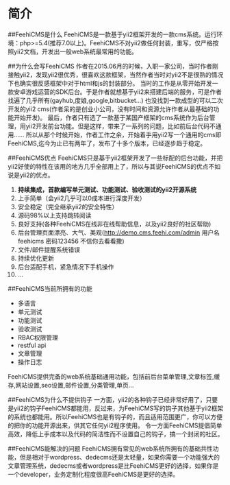 # 简介

##FeehiCMS是什么
 FeehiCMS是一款基于yii2框架开发的一款cms系统。运行环境：php>=5.4(推荐7.0以上)。FeehiCMS不对yii2做任何封装，重写，仅严格按照yii2文档，开发出一般web系统最常用的功能。

##为什么会写FeehiCMS
作者在2015.06月的时候，入职一家公司，当时作者刚接触yii2，发现yii2很优秀，很喜欢这款框架，当然作者当时对yii2不是很熟的情况下也确实很反感框架中对于html和js的封装部分。
当时的工作是从零开始开发一款安卓游戏运营的SDK后台。于是作者就想基于yii2来搭建后端的服务，可是作者找遍了几乎所有(gayhub,度娘,google,bitbucket...)
也没找到一款成型的可以二次开发的yii2 cms(作者呆的是创业小公司，没有时间和资源允许作者从最基础的功能开始开发)。
最后，作者只有选了一款基于某国产框架的cms系统作为后台管理，用yii2开发前台功能。但是这样，带来了一系列的问题，比如前后台代码不通用......
所以从那个时候开始，作者工作之余，开始着手用yii2写一个通用的cms即FeehiCMS,迄今为止已有两年了，发布了十多个版本，已经逐步趋于稳定。

##FeehiCMS优点
FeehiCMS只是基于yii2框架开发了一些标配的后台功能，并把yii2好使的特性在该用的地方几乎全部用上了，所以与其说FeehiCMS的优点不如说是yii2的优点。
 1. **持续集成，首款编写单元测试、功能测试、验收测试的yii2开源系统**
 2. 上手简单（会yii2几乎可以0成本进行深度开发）
 3. 安全稳定（完全继承yii2的安全特性）
 4. 源码98%以上支持跳转阅读
 5. 良好支持(各种FeehiCMS在线非在线帮助信息，以及yii2良好的社区帮助)
 6. 后台管理页面漂亮、大气、美观(http://demo.cms.feehi.com/admin 用户名feehicms 密码123456 不信你去看看撒)
 7. 文件/邮件提醒系统错误
 8. 持续优化更新
 9. 后台适配手机，紧急情况下手机操作
 10. ...

##FeehiCMS当前所拥有的功能
 * 多语言
 * 单元测试
 * 功能测试
 * 验收测试
 * RBAC权限管理
 * restful api
 * 文章管理 
 * 操作日志
 
 FeehiCMS提供完备的web系统基础通用功能，包括前后台菜单管理,文章标签,缓存,网站设置,seo设置,邮件设置,分类管理,单页...

##FeehiCMS为什么不提供钩子
一方面，yii2的各种钩子已经非常好用了，只要是yii2的钩子FeehiCMS都能用，反过来，为FeehiCMS写的钩子其他基于yii2框架的系统也都能用。所以FeehiCMS也是有钩子的，而且适用范围更广，你可以方便的把你的功能开源出来，供其它任何yii2程序使用。
令一方面FeehiCMS提倡简单高效，降低上手成本以及代码的简洁性而不设置自己的钩子，搞一个封闭的社区。


##FeehiCMS能解决的问题
FeehiCMS拥有常见的web系统所拥有的基础共性功能，但是相对于wordpress、dedecms还是太轻量，如果你需要一个功能强大的文章管理系统，dedecms或者wordpress是比FeehiCMS更好的选择，如果你是一个developer，业务定制化程度很高FeehiCMS是更好的选择。